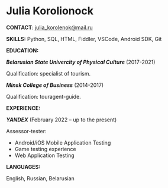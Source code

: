 # Julia Korolionock

**CONTACT**: julia_korolenok@mail.ru

**SKILLS:**
Python, SQL, HTML, Fiddler, VSCode, Android SDK, Git

**EDUCATION:**

***Belarusian State Univercity of Physical Culture*** (2017-2021)


Qualification: specialist of tourism.

***Minsk College of Business*** (2014-2017)


Qualification: touragent-guide.


**EXPERIENCE:**

***YANDEX*** (February 2022 – up to the present)

Assessor-tester:
-   Android/iOS Mobile Application Testing 
-   Game testing experience
-   Web Application Testing

**LANGUAGES:**

English, Russian, Belarusian
